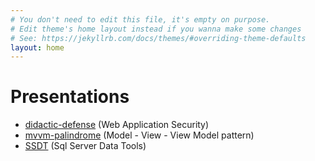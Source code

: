 ```yaml
---
# You don't need to edit this file, it's empty on purpose.
# Edit theme's home layout instead if you wanna make some changes
# See: https://jekyllrb.com/docs/themes/#overriding-theme-defaults
layout: home
---
```

# Presentations
* [didactic-defense](http://davisnw.github.io/didactic-defense/) (Web Application Security)
* [mvvm-palindrome](http://davisnw.github.io/mvvm-palindrome/) (Model - View - View Model pattern)
* [SSDT](/Presentations/SSDT/) (Sql Server Data Tools)